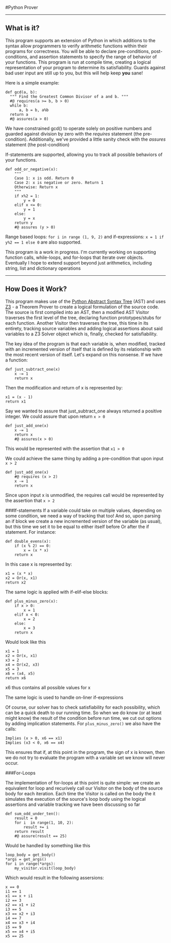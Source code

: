 #Python Prover
***

## What is it?

This program supports an extension of Python in which additions to the syntax allow programmers to verify arithmetic functions within their programs for correctness. You will be able to declare pre-conditions, post-conditions, and assertion statements to specify the range of behavior of your functions. This program is run at compile time, creating a logical representation of your program to determine its satisfiability. Guards against bad user input are still up to you, but this will help keep **you** sane!

Here is a simple example: 

    def gcd(a, b):
      """ Find the Greatest Common Divisor of a and b. """
      #@ requires(a >= b, b > 0)
      while b:
          a, b = b, a%b
      return a
      #@ assures(a > 0)

We have constrained gcd() to operate solely on positive numbers and guarded against division by zero with the *requires* statement (the pre-condition). Additionally, we've provided a little sanity check with the *assures* statement (the post-condition)

If-statements are supported, allowing you to track all possible behaviors of your functions.

    def odd_or_negative(x):
    	"""
    	Case 1: x is odd. Return 0
    	Case 2: x is negative or zero. Return 1
    	Otherwise: Return x
    	"""
    	if x%2 = 1:
    		y = 0
    	elif x <= 0:
    		y = 1
    	else:
    		y = x
    	return y
    	#@ assures (y > 0)

Range based loops: `for i in range (1, 9, 2)` and if-expressions: `x = 1 if y%2 == 1 else 0` are also supported.

This program is a work in progress. I'm currently working on supporting function calls, while-loops, and for-loops that iterate over objects. Eventually I hope to extend support beyond just arithmetics, including string, list and dictionary operations
***

## How Does it Work?

This program makes use of the [Python Abstract Syntax Tree](https://docs.python.org/3.4/library/ast.html) (AST) and uses [Z3](http://z3.codeplex.com/) - a Theorem Prover to create a logical formulation of the source code. The source is first compiled into an AST, then a modified AST Visitor traverses the first level of the tree, declaring function prototypes/stubs for each function. Another Visitor then traverses the tree, this time in its entirety, tracking source variables and adding logical assertions about said variables to a Z3 Solver object which is, finally, checked for satisfiability. 

The key idea of the program is that each variable is, when modified, tracked with an incremented version of itself that is defined by its relationship with the most recent version of itself. Let's expand on this nonsense. If we have a function:

    def just_subtract_one(x)
    	x -= 1
    	return x

Then the modification and return of x is represented by:

    x1 = (x - 1)
    return x1

Say we wanted to assure that just_subtract_one always returned a positive integer. We could assure that upon return `x > 0`

    def just_add_one(x)
    	x -= 1
    	return x
    	#@ assures(x > 0)

This would be represented with the assertion that `x1 > 0`

We could achieve the same thing by adding a pre-condition that upon input `x > 2`

    def just_add_one(x)
    	#@ requires (x > 2)
    	x -= 1
    	return x

Since upon input x is unmodified, the requires call would be represented by the assertion that `x > 2`


###If-statements
If a variable could take on multiple values, depending on some condition, we need a way of tracking that too! And so, upon parsing an if block we create a new incremented version of the variable (as usual), but this time we set it to be equal to either itself before Or after the if statement. For instance:

    def double_evens(x):
    	if (x % 2) == 0:
    		x = (x * x)
    	return x

In this case x is represented by:

    x1 = (x * x)
    x2 = Or(x, x1)
    return x2

The same logic is applied with if-elif-else blocks:

    def plus_minus_zero(x):
    	if x > 0:
    		x = 1
    	elif x < 0:
    		x = 2
    	else: 
    		x = 3
    	return x

Would look like this

    x1 = 1
    x2 = Or(x, x1)
    x3 = 2
    x4 = Or(x2, x3)
    x5 = 3
    x6 = (x4, x5)
    return x6 

x6 thus contains all possible values for x

The same logic is used to handle on-liner if-expressions

Of course, our solver has to check satisfiability for each possibility, which can be a quick death to our running time. So when we do know (or at least might know) the result of the condition before run time, we cut out options by adding implication statements. For `plus_minus_zero()` we also have the calls:

    Implies (x > 0, x6 == x1) 
    Implies (x3 < 0, x6 == x4)

This ensures that if, at this point in the program, the sign of x is known, then we do not try to evaluate the program with a variable set we know will never occur.


###For-Loops

The implementation of for-loops at this point is quite simple: we create an equivalent for loop and recurively call our Visitor on the body of the source body for each iteration. Each time the Visitor is called on the body the it simulates the execution of the source's loop body using the logical assertions and variable tracking we have been discussing so far

    def sum_odd_under_ten():
    	result = 0
    	for i  in range(1, 10, 2):
    		result += i
    	return result
    	#@ assure(result == 25)

Would be handled by something like this

    loop_body = get_body()
    *args = get_args()
    for i in range(*args):
    	my_visitor.visit(loop_body)

Which would result in the following assersions:

    x == 0
    i1 == 1
    x1 == x + i1
    i2 == 3
    x2 == x1 + i2
    i3 == 5
    x3 == x2 + i3
    i4 == 7
    x4 == x3 + i4
    i5 == 9
    x5 == x4 + i5
    x5 == 25






